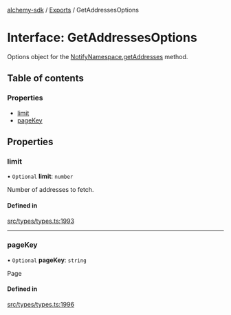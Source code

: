 [alchemy-sdk](../README.md) / [Exports](../modules.md) / GetAddressesOptions

# Interface: GetAddressesOptions

Options object for the [NotifyNamespace.getAddresses](../classes/NotifyNamespace.md#getaddresses) method.

## Table of contents

### Properties

- [limit](GetAddressesOptions.md#limit)
- [pageKey](GetAddressesOptions.md#pagekey)

## Properties

### limit

• `Optional` **limit**: `number`

Number of addresses to fetch.

#### Defined in

[src/types/types.ts:1993](https://github.com/alchemyplatform/alchemy-sdk-js/blob/bed7d71/src/types/types.ts#L1993)

___

### pageKey

• `Optional` **pageKey**: `string`

Page

#### Defined in

[src/types/types.ts:1996](https://github.com/alchemyplatform/alchemy-sdk-js/blob/bed7d71/src/types/types.ts#L1996)
